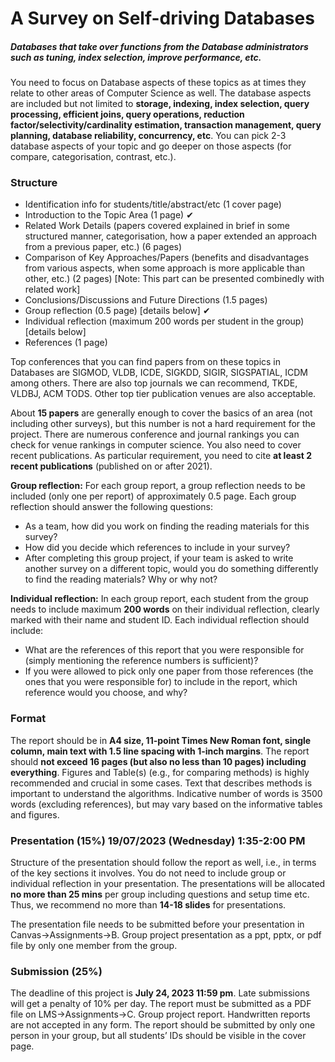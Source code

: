 # A Survey on Self-driving Databases

##### Databases that take over functions from the Database administrators such as tuning, index selection, improve performance, etc.

You need to focus on Database aspects of these topics as at times they relate to other areas of Computer Science as well. The database aspects are included but not limited to **storage, indexing, index selection, query processing, efficient joins, query operations, reduction factor/selectivity/cardinality estimation, transaction management, query planning, database reliability, concurrency, etc**. You can pick 2-3 database aspects of your topic and go deeper on those aspects (for compare, categorisation, contrast, etc.).



### Structure

- Identification info for students/title/abstract/etc (1 cover page)
- Introduction to the Topic Area (1 page) ✔
- Related Work Details (papers covered explained in brief in some structured manner, categorisation, how a paper extended an approach from a previous paper, etc.) (6 pages)
- Comparison of Key Approaches/Papers (benefits and disadvantages from various aspects, when some approach is more applicable than other, etc.) (2 pages) [Note: This part can be presented combinedly with related work]
- Conclusions/Discussions and Future Directions (1.5 pages)
- Group reflection (0.5 page) [details below] ✔
- Individual reflection (maximum 200 words per student in the group) [details below]
- References (1 page)



Top conferences that you can find papers from on these topics in Databases are SIGMOD, VLDB, ICDE, SIGKDD, SIGIR, SIGSPATIAL, ICDM among others. There are also top journals we can recommend, TKDE, VLDBJ, ACM TODS. Other top tier publication venues are also acceptable.

About **15 papers** are generally enough to cover the basics of an area (not including other surveys), but this number is not a hard requirement for the project. There are numerous conference and journal rankings you can check for venue rankings in computer science. You also need to cover recent publications. As particular requirement, you need to cite **at least 2 recent publications** (published on or after 2021).



**Group reflection:** For each group report, a group reflection needs to be included (only one per report) of approximately 0.5 page. Each group reflection should answer the following questions:

* As a team, how did you work on finding the reading materials for this survey?
* How did you decide which references to include in your survey?
* After completing this group project, if your team is asked to write another survey on a different topic, would you do something differently to find the reading materials? Why or why not?



**Individual reflection:** In each group report, each student from the group needs to include maximum **200 words** on their individual reflection, clearly marked with their name and student ID. Each individual reflection should include:

* What are the references of this report that you were responsible for (simply mentioning the reference numbers is sufficient)?
* If you were allowed to pick only one paper from those references (the ones that you were responsible for) to include in the report, which reference would you choose, and why?



### Format

The report should be in **A4 size, 11-point Times New Roman font, single column, main text with 1.5 line spacing with 1-inch margins**. The report should **not exceed 16 pages (but also no less than 10 pages) including everything**. Figures and Table(s) (e.g., for comparing methods) is highly recommended and crucial in some cases. Text that describes methods is important to understand the algorithms. Indicative number of words is 3500 words (excluding references), but may vary based on the informative tables and figures.



### Presentation (15%)	19/07/2023 (Wednesday) 1:35-2:00 PM

Structure of the presentation should follow the report as well, i.e., in terms of the key sections it involves. You do not need to include group or individual reflection in your presentation. The presentations will be allocated **no more than 25 mins** per group including questions and setup time etc. Thus, we recommend no more than **14-18 slides** for presentations.

The presentation file needs to be submitted before your presentation in Canvas->Assignments->B. Group project presentation as a ppt, pptx, or pdf file by only one member from the group.



### Submission (25%)

The deadline of this project is **July 24, 2023 11:59 pm**. Late submissions will get a penalty of 10% per day. The report must be submitted as a PDF file on LMS->Assignments->C. Group project report. Handwritten reports are not accepted in any form. The report should be submitted by only one person in your group, but all students’ IDs should be visible in the cover page.

